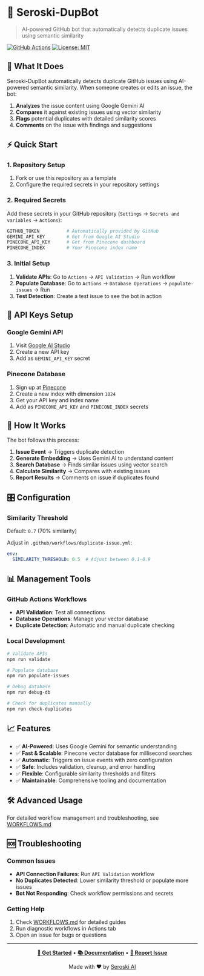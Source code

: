 # 🤖 Seroski-DupBot

> AI-powered GitHub bot that automatically detects duplicate issues using semantic similarity

[![GitHub Actions](https://img.shields.io/github/actions/workflow/status/seroski-ai/seroski-dupbot/duplicate-issue.yml?branch=main)](https://github.com/seroski-ai/seroski-dupbot/actions)
[![License: MIT](https://img.shields.io/badge/License-MIT-yellow.svg)](https://opensource.org/licenses/MIT)

## 🎯 What It Does

Seroski-DupBot automatically detects duplicate GitHub issues using AI-powered semantic similarity. When someone creates or edits an issue, the bot:

1. **Analyzes** the issue content using Google Gemini AI
2. **Compares** it against existing issues using vector similarity
3. **Flags** potential duplicates with detailed similarity scores
4. **Comments** on the issue with findings and suggestions

## ⚡ Quick Start

### 1. Repository Setup
1. Fork or use this repository as a template
2. Configure the required secrets in your repository settings

### 2. Required Secrets
Add these secrets in your GitHub repository (`Settings` → `Secrets and variables` → `Actions`):

```bash
GITHUB_TOKEN          # Automatically provided by GitHub
GEMINI_API_KEY        # Get from Google AI Studio
PINECONE_API_KEY      # Get from Pinecone dashboard
PINECONE_INDEX        # Your Pinecone index name
```

### 3. Initial Setup
1. **Validate APIs**: Go to `Actions` → `API Validation` → Run workflow
2. **Populate Database**: Go to `Actions` → `Database Operations` → `populate-issues` → Run
3. **Test Detection**: Create a test issue to see the bot in action

## 🔧 API Keys Setup

### Google Gemini API
1. Visit [Google AI Studio](https://aistudio.google.com/app/apikey)
2. Create a new API key
3. Add as `GEMINI_API_KEY` secret

### Pinecone Database
1. Sign up at [Pinecone](https://www.pinecone.io/)
2. Create a new index with dimension `1024`
3. Get your API key and index name
4. Add as `PINECONE_API_KEY` and `PINECONE_INDEX` secrets

## 🚀 How It Works

The bot follows this process:
1. **Issue Event** → Triggers duplicate detection
2. **Generate Embedding** → Uses Gemini AI to understand content
3. **Search Database** → Finds similar issues using vector search
4. **Calculate Similarity** → Compares with existing issues
5. **Report Results** → Comments on issue if duplicates found

## 🎛️ Configuration

### Similarity Threshold
Default: `0.7` (70% similarity)

Adjust in `.github/workflows/duplicate-issue.yml`:
```yaml
env:
  SIMILARITY_THRESHOLD: 0.5  # Adjust between 0.1-0.9
```

## 📊 Management Tools

### GitHub Actions Workflows
- **API Validation**: Test all connections
- **Database Operations**: Manage your vector database  
- **Duplicate Detection**: Automatic and manual duplicate checking

### Local Development
```bash
# Validate APIs
npm run validate

# Populate database
npm run populate-issues  

# Debug database
npm run debug-db

# Check for duplicates manually
npm run check-duplicates
```

## 📈 Features

- ✅ **AI-Powered**: Uses Google Gemini for semantic understanding
- ✅ **Fast & Scalable**: Pinecone vector database for millisecond searches  
- ✅ **Automatic**: Triggers on issue events with zero configuration
- ✅ **Safe**: Includes validation, cleanup, and error handling
- ✅ **Flexible**: Configurable similarity thresholds and filters
- ✅ **Maintainable**: Comprehensive tooling and documentation

## 🛠️ Advanced Usage

For detailed workflow management and troubleshooting, see [WORKFLOWS.md](./WORKFLOWS.md)

## 🆘 Troubleshooting

### Common Issues
- **API Connection Failures**: Run `API Validation` workflow
- **No Duplicates Detected**: Lower similarity threshold or populate more issues
- **Bot Not Responding**: Check workflow permissions and secrets

### Getting Help
1. Check [WORKFLOWS.md](./WORKFLOWS.md) for detailed guides
2. Run diagnostic workflows in Actions tab
3. Open an issue for bugs or questions

---

<div align="center">

**[🚀 Get Started](../../actions)** • **[📚 Documentation](./WORKFLOWS.md)** • **[🐛 Report Issue](../../issues)**

Made with ❤️ by [Seroski AI](https://github.com/seroski-ai)

</div>
